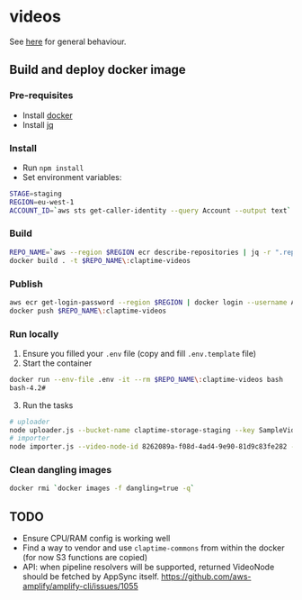# videos

See [here](../README.md) for general behaviour.

## Build and deploy docker image

### Pre-requisites

- Install [docker](https://www.docker.com/)
- Install [jq](https://stedolan.github.io/jq/)

### Install

- Run `npm install`
- Set environment variables:

```bash
STAGE=staging
REGION=eu-west-1
ACCOUNT_ID=`aws sts get-caller-identity --query Account --output text`
```

### Build

```bash
REPO_NAME=`aws --region $REGION ecr describe-repositories | jq -r ".repositories[] | select ( .repositoryName == \"claptime-videos-$STAGE\") | .repositoryUri"`
docker build . -t $REPO_NAME\:claptime-videos
```

### Publish

```bash
aws ecr get-login-password --region $REGION | docker login --username AWS --password-stdin $ACCOUNT_ID.dkr.ecr.$REGION.amazonaws.com
docker push $REPO_NAME\:claptime-videos
```

### Run locally

1. Ensure you filled your `.env` file (copy and fill `.env.template` file)
2. Start the container

```bash
docker run --env-file .env -it --rm $REPO_NAME\:claptime-videos bash
bash-4.2#
```

3. Run the tasks

```bash
# uploader
node uploader.js --bucket-name claptime-storage-staging --key SampleVideo_1280x720_30mb2.mkv --id a6722d52-00a1-4039-905c-ebcbf7489b4b
# importer
node importer.js --video-node-id 8262089a-f08d-4ad4-9e90-81d9c83fe282 --video-link https://www.youtube.com/watch\?v\=ILmuqWCe2Yc --username 1055373a-1da4-49ee-b6c7-051a34e8cd16
```

### Clean dangling images

```bash
docker rmi `docker images -f dangling=true -q`
```

## TODO

- Ensure CPU/RAM config is working well
- Find a way to vendor and use `claptime-commons` from within the docker (for now S3 functions are copied)
- API: when pipeline resolvers will be supported, returned VideoNode should be fetched by AppSync itself. https://github.com/aws-amplify/amplify-cli/issues/1055
